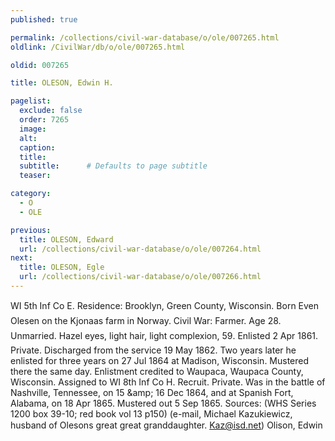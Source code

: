 ```yaml
---
published: true

permalink: /collections/civil-war-database/o/ole/007265.html
oldlink: /CivilWar/db/o/ole/007265.html

oldid: 007265

title: OLESON, Edwin H.

pagelist:
  exclude: false
  order: 7265
  image: 
  alt:
  caption:
  title:
  subtitle:      # Defaults to page subtitle
  teaser:

category: 
  - O 
  - OLE

previous:
  title: OLESON, Edward
  url: /collections/civil-war-database/o/ole/007264.html  
next:
  title: OLESON, Egle
  url: /collections/civil-war-database/o/ole/007266.html   
---
```

WI 5th Inf Co E. Residence: Brooklyn, Green County, Wisconsin. Born &#147;Even Olesen&#148; on the Kjonaas farm in Norway. Civil War: Farmer. Age 28. Unmarried. Hazel eyes, light hair, light complexion, 5&#146;9&#148;. Enlisted 2 Apr 1861. Private. Discharged from the service 19 May 1862. Two years later he enlisted for three years on 27 Jul 1864 at Madison, Wisconsin. Mustered there the same day. Enlistment credited to Waupaca, Waupaca County, Wisconsin. Assigned to WI 8th Inf Co H. Recruit. Private. Was in the battle of Nashville, Tennessee, on 15 &amp;amp; 16 Dec 1864, and at Spanish Fort, Alabama, on 18 Apr 1865. Mustered out 5 Sep 1865. Sources: (WHS Series 1200 box 39-10; red book vol 13 p150) (e-mail, Michael Kazukiewicz, husband of Oleson&#146;s great great granddaughter. [Kaz@isd.net](mailto:Kaz@isd.net)) &#147;Olison, Edwin&#148;